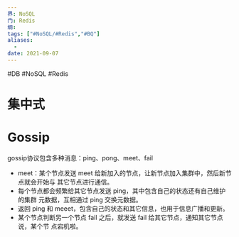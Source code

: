 ```yaml
---
界: NoSQL
门: Redis
纲: 
tags: ["#NoSQL/#Redis","#BQ"]
aliases:
  - 
date: 2021-09-07
---
```

#DB #NoSQL #Redis

# 集中式
    
# Gossip
gossip协议包含多种消息：ping、pong、meet、fail

-   meet：某个节点发送 meet 给新加⼊的节点，让新节点加⼊集群中，然后新节点就会开始与 其它节点进⾏通信。
-   每个节点都会频繁给其它节点发送 ping，其中包含⾃⼰的状态还有⾃⼰维护的集群 元数据，互相通过 ping 交换元数据。
-   返回 ping 和 meeet，包含⾃⼰的状态和其它信息，也⽤于信息⼴播和更新。
-   某个节点判断另⼀个节点 fail 之后，就发送 fail 给其它节点，通知其它节点说，某个节 点宕机啦。